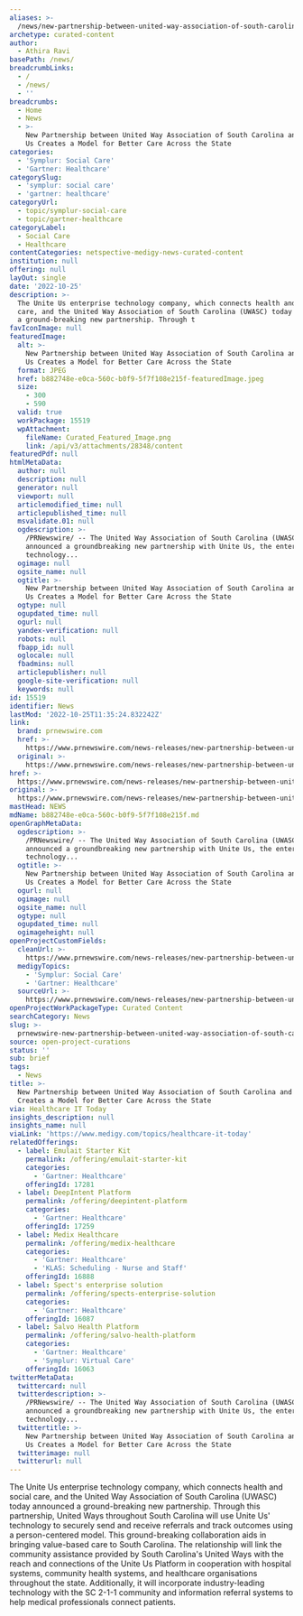 ```yaml
---
aliases: >-
  /news/new-partnership-between-united-way-association-of-south-carolina-and-unite-us-creates-a-model-for-better-care-across-the-state
archetype: curated-content
author:
  - Athira Ravi
basePath: /news/
breadcrumbLinks:
  - /
  - /news/
  - ''
breadcrumbs:
  - Home
  - News
  - >-
    New Partnership between United Way Association of South Carolina and Unite
    Us Creates a Model for Better Care Across the State
categories:
  - 'Symplur: Social Care'
  - 'Gartner: Healthcare'
categorySlug:
  - 'symplur: social care'
  - 'gartner: healthcare'
categoryUrl:
  - topic/symplur-social-care
  - topic/gartner-healthcare
categoryLabel:
  - Social Care
  - Healthcare
contentCategories: netspective-medigy-news-curated-content
institution: null
offering: null
layOut: single
date: '2022-10-25'
description: >-
  The Unite Us enterprise technology company, which connects health and social
  care, and the United Way Association of South Carolina (UWASC) today announced
  a ground-breaking new partnership. Through t
favIconImage: null
featuredImage:
  alt: >-
    New Partnership between United Way Association of South Carolina and Unite
    Us Creates a Model for Better Care Across the State
  format: JPEG
  href: b882748e-e0ca-560c-b0f9-5f7f108e215f-featuredImage.jpeg
  size:
    - 300
    - 590
  valid: true
  workPackage: 15519
  wpAttachment:
    fileName: Curated_Featured_Image.png
    link: /api/v3/attachments/28348/content
featuredPdf: null
htmlMetaData:
  author: null
  description: null
  generator: null
  viewport: null
  articlemodified_time: null
  articlepublished_time: null
  msvalidate.01: null
  ogdescription: >-
    /PRNewswire/ -- The United Way Association of South Carolina (UWASC) today
    announced a groundbreaking new partnership with Unite Us, the enterprise
    technology...
  ogimage: null
  ogsite_name: null
  ogtitle: >-
    New Partnership between United Way Association of South Carolina and Unite
    Us Creates a Model for Better Care Across the State
  ogtype: null
  ogupdated_time: null
  ogurl: null
  yandex-verification: null
  robots: null
  fbapp_id: null
  oglocale: null
  fbadmins: null
  articlepublisher: null
  google-site-verification: null
  keywords: null
id: 15519
identifier: News
lastMod: '2022-10-25T11:35:24.832242Z'
link:
  brand: prnewswire.com
  href: >-
    https://www.prnewswire.com/news-releases/new-partnership-between-united-way-association-of-south-carolina-and-unite-us-creates-a-model-for-better-care-across-the-state-301639794.html
  original: >-
    https://www.prnewswire.com/news-releases/new-partnership-between-united-way-association-of-south-carolina-and-unite-us-creates-a-model-for-better-care-across-the-state-301639794.html
href: >-
  https://www.prnewswire.com/news-releases/new-partnership-between-united-way-association-of-south-carolina-and-unite-us-creates-a-model-for-better-care-across-the-state-301639794.html
original: >-
  https://www.prnewswire.com/news-releases/new-partnership-between-united-way-association-of-south-carolina-and-unite-us-creates-a-model-for-better-care-across-the-state-301639794.html
mastHead: NEWS
mdName: b882748e-e0ca-560c-b0f9-5f7f108e215f.md
openGraphMetaData:
  ogdescription: >-
    /PRNewswire/ -- The United Way Association of South Carolina (UWASC) today
    announced a groundbreaking new partnership with Unite Us, the enterprise
    technology...
  ogtitle: >-
    New Partnership between United Way Association of South Carolina and Unite
    Us Creates a Model for Better Care Across the State
  ogurl: null
  ogimage: null
  ogsite_name: null
  ogtype: null
  ogupdated_time: null
  ogimageheight: null
openProjectCustomFields:
  cleanUrl: >-
    https://www.prnewswire.com/news-releases/new-partnership-between-united-way-association-of-south-carolina-and-unite-us-creates-a-model-for-better-care-across-the-state-301639794.html
  medigyTopics:
    - 'Symplur: Social Care'
    - 'Gartner: Healthcare'
  sourceUrl: >-
    https://www.prnewswire.com/news-releases/new-partnership-between-united-way-association-of-south-carolina-and-unite-us-creates-a-model-for-better-care-across-the-state-301639794.html
openProjectWorkPackageType: Curated Content
searchCategory: News
slug: >-
  prnewswire-new-partnership-between-united-way-association-of-south-carolina-and-unite-us-creates-a-model-for-better-care-across-the-state
source: open-project-curations
status: ''
sub: brief
tags:
  - News
title: >-
  New Partnership between United Way Association of South Carolina and Unite Us
  Creates a Model for Better Care Across the State
via: Healthcare IT Today
insights_description: null
insights_name: null
viaLink: 'https://www.medigy.com/topics/healthcare-it-today'
relatedOfferings:
  - label: Emulait Starter Kit
    permalink: /offering/emulait-starter-kit
    categories:
      - 'Gartner: Healthcare'
    offeringId: 17281
  - label: DeepIntent Platform
    permalink: /offering/deepintent-platform
    categories:
      - 'Gartner: Healthcare'
    offeringId: 17259
  - label: Medix Healthcare
    permalink: /offering/medix-healthcare
    categories:
      - 'Gartner: Healthcare'
      - 'KLAS: Scheduling - Nurse and Staff'
    offeringId: 16888
  - label: Spect's enterprise solution
    permalink: /offering/spects-enterprise-solution
    categories:
      - 'Gartner: Healthcare'
    offeringId: 16087
  - label: Salvo Health Platform
    permalink: /offering/salvo-health-platform
    categories:
      - 'Gartner: Healthcare'
      - 'Symplur: Virtual Care'
    offeringId: 16063
twitterMetaData:
  twittercard: null
  twitterdescription: >-
    /PRNewswire/ -- The United Way Association of South Carolina (UWASC) today
    announced a groundbreaking new partnership with Unite Us, the enterprise
    technology...
  twittertitle: >-
    New Partnership between United Way Association of South Carolina and Unite
    Us Creates a Model for Better Care Across the State
  twitterimage: null
  twitterurl: null
---
```

<p>The Unite Us enterprise technology company, which connects health and social care, and the United Way Association of South Carolina (UWASC) today announced a ground-breaking new partnership. Through this partnership, United Ways throughout South Carolina will use Unite Us' technology to securely send and receive referrals and track outcomes using a person-centered model. This ground-breaking collaboration aids in bringing value-based care to South Carolina. The relationship will link the community assistance provided by South Carolina's United Ways with the reach and connections of the Unite Us Platform in cooperation with hospital systems, community health systems, and healthcare organisations throughout the state. Additionally, it will incorporate industry-leading technology with the SC 2-1-1 community and information referral systems to help medical professionals connect patients.</p>